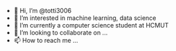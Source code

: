 - 👋 Hi, I’m @totti3006
- 👀 I’m interested in machine learning, data science
- 🌱 I’m currently a computer science student at HCMUT
- 💞️ I’m looking to collaborate on ...
- 📫 How to reach me ...

<!---
totti3006/totti3006 is a ✨ special ✨ repository because its `README.md` (this file) appears on your GitHub profile.
You can click the Preview link to take a look at your changes.
--->
